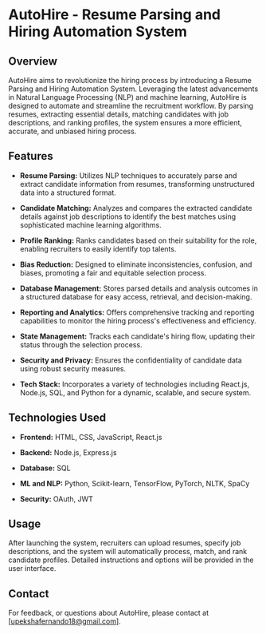 # AutoHire - Resume Parsing and Hiring Automation System

## Overview
AutoHire aims to revolutionize the hiring process by introducing a Resume Parsing and Hiring Automation System. Leveraging the latest advancements in Natural Language Processing (NLP) and machine learning, AutoHire is designed to automate and streamline the recruitment workflow. By parsing resumes, extracting essential details, matching candidates with job descriptions, and ranking profiles, the system ensures a more efficient, accurate, and unbiased hiring process.

## Features

- **Resume Parsing:** Utilizes NLP techniques to accurately parse and extract candidate information from resumes, transforming unstructured data into a structured format.

- **Candidate Matching:** Analyzes and compares the extracted candidate details against job descriptions to identify the best matches using sophisticated machine learning algorithms.

- **Profile Ranking:** Ranks candidates based on their suitability for the role, enabling recruiters to easily identify top talents.

- **Bias Reduction:** Designed to eliminate inconsistencies, confusion, and biases, promoting a fair and equitable selection process.

- **Database Management:** Stores parsed details and analysis outcomes in a structured database for easy access, retrieval, and decision-making.

- **Reporting and Analytics:** Offers comprehensive tracking and reporting capabilities to monitor the hiring process's effectiveness and efficiency.
  
- **State Management:** Tracks each candidate's hiring flow, updating their status through the selection process.

- **Security and Privacy:** Ensures the confidentiality of candidate data using robust security measures.
  
- **Tech Stack:** Incorporates a variety of technologies including React.js, Node.js, SQL, and Python for a dynamic, scalable, and secure system.

## Technologies Used

- **Frontend:** HTML, CSS, JavaScript, React.js
  
- **Backend:** Node.js, Express.js
  
- **Database:** SQL

- **ML and NLP:** Python, Scikit-learn, TensorFlow, PyTorch, NLTK, SpaCy
  
- **Security:** OAuth, JWT

## Usage
After launching the system, recruiters can upload resumes, specify job descriptions, and the system will automatically process, match, and rank candidate profiles. Detailed instructions and options will be provided in the user interface.

## Contact
For feedback, or questions about AutoHire, please contact at [upekshafernando18@gmail.com].
